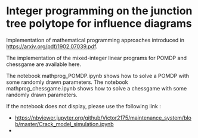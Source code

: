 # Integer programming on the junction tree polytope for influence diagrams

Implementation of mathematical programming approaches introduced in https://arxiv.org/pdf/1902.07039.pdf.

The implementation of the mixed-integer linear programs for POMDP and chessgame are available here. 

The notebook mathprog_POMDP.ipynb shows how to solve a POMDP with some randomly drawn parameters.
The notebook mathprog_chessgame.ipynb shows how to solve a chessgame with some randomly drawn parameters.

If the notebook does not display, please use the following link :

 * https://nbviewer.jupyter.org/github/Victor2175/maintenance_system/blob/master/Crack_model_simulation.ipynb
 *
